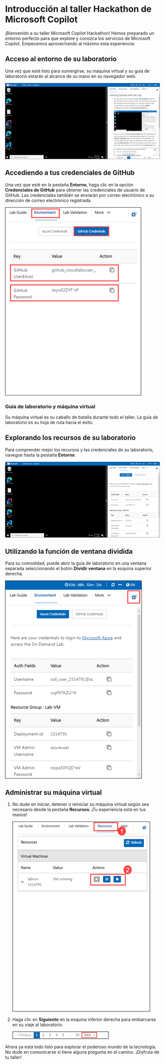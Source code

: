 # Introducción al taller Hackathon de Microsoft Copilot

¡Bienvenido a su taller Microsoft Copilot Hackathon! Hemos preparado un entorno perfecto para que explore y conozca los servicios de Microsoft Copilot. Empecemos aprovechando al máximo esta experiencia:

## Acceso al entorno de su laboratorio

Una vez que esté listo para sumergirse, su máquina virtual y su guía de laboratorio estarán al alcance de su mano en su navegador web.

![](../../media/github-hack-getting-1.png)

## Accediendo a tus credenciales de GitHub

Una vez que esté en la pestaña **Entorno**, haga clic en la opción **Credenciales de GitHub** para obtener las credenciales de usuario de GitHub.
Las credenciales también se enviarán por correo electrónico a su dirección de correo electrónico registrada.

![](../../media/github-hack-getting-2.png)

### Guía de laboratorio y máquina virtual
 
Su máquina virtual es su caballo de batalla durante todo el taller. La guía de laboratorio es su hoja de ruta hacia el éxito.

## Explorando los recursos de su laboratorio
 
Para comprender mejor los recursos y las credenciales de su laboratorio, navegue hasta la pestaña **Entorno**.
 
![](../../media/github-hack-getting-3.png)
 
## Utilizando la función de ventana dividida
 
Para su comodidad, puede abrir la guía de laboratorio en una ventana separada seleccionando el botón **Dividir ventana** en la esquina superior derecha.
 
![](../../media/github-hack-getting-4.png)
 
## Administrar su máquina virtual
 
1. No dude en iniciar, detener o reiniciar su máquina virtual según sea necesario desde la pestaña **Recursos**. ¡Tu experiencia está en tus manos!
 
    ![](../../media/github-hack-getting-5.png)

 
1. Haga clic en **Siguiente** en la esquina inferior derecha para embarcarse en su viaje al laboratorio.
 
    ![](../../media/github-hack-getting-6.png)
 
Ahora ya está todo listo para explorar el poderoso mundo de la tecnología. No dude en comunicarse si tiene alguna pregunta en el camino. ¡Disfruta de tu taller!